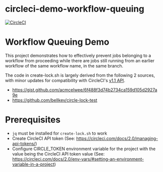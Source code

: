circleci-demo-workflow-queuing
===============================
[![CircleCI](https://circleci.com/gh/lokst/circleci-demo-workflow-queuing.svg?style=svg)](https://circleci.com/gh/lokst/circleci-demo-workflow-queuing)

# Workflow Queuing Demo
This project demonstrates how to effectively prevent jobs belonging to a workflow from proceeding while there are jobs still running from an earlier workflow of the same workflow name, in the same branch.

The code in create-lock.sh is largely derived from the following 2 sources, with
minor updates for compatibility with CircleCI's [v1.1 API](https://circleci.com/docs/api/v1-reference/).
- https://gist.github.com/acmcelwee/6f488f3d74b2734ca159d105d2927a9e
- https://github.com/bellkev/circle-lock-test

# Prerequisites
- `jq` must be installed for `create-lock.sh` to work
- Create CircleCI API token (See: https://circleci.com/docs/2.0/managing-api-tokens/)
- Configure CIRCLE_TOKEN environment variable for the project with the value being the CircleCI API token value (See: https://circleci.com/docs/2.0/env-vars/#setting-an-environment-variable-in-a-project)
